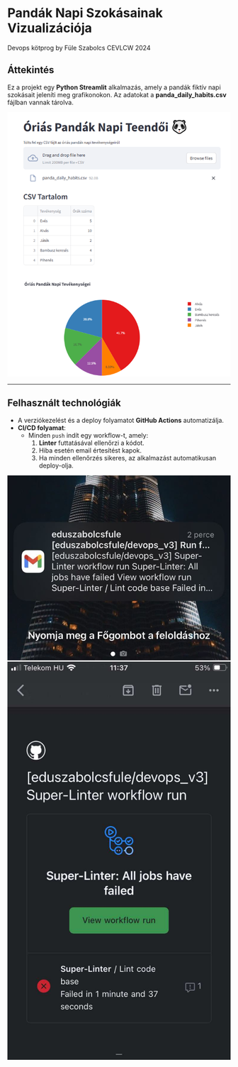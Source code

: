 # Pandák Napi Szokásainak Vizualizációja
Devops kötprog by Füle Szabolcs CEVLCW 2024

## Áttekintés

Ez a projekt egy **Python Streamlit** alkalmazás, amely a pandák fiktív napi szokásait jeleníti meg grafikonokon. Az adatokat a **panda_daily_habits.csv** fájlban vannak tárolva.

![App](images/1.png)

---

## Felhasznált technológiák
- A verziókezelést és a deploy folyamatot **GitHub Actions** automatizálja.
- **CI/CD folyamat**:
  - Minden `push` indít egy workflow-t, amely:
    1. **Linter** futtatásával ellenőrzi a kódot.
    2. Hiba esetén email értesítést kapok.
    3. Ha minden ellenőrzés sikeres, az alkalmazást automatikusan deploy-olja.

![Error1](images/2.jpg)
![Error2](images/3.jpg)